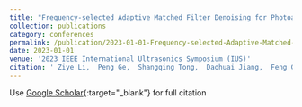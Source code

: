 ```yaml
---
title: "Frequency-selected Adaptive Matched Filter Denoising for Photoacoustic Imaging"
collection: publications
category: conferences
permalink: /publication/2023-01-01-Frequency-selected-Adaptive-Matched-Filter-Denoising-for-Photoacoustic-Imaging
date: 2023-01-01
venue: '2023 IEEE International Ultrasonics Symposium (IUS)'
citation: ' Ziye Li,  Peng Ge,  Shangqing Tong,  Daohuai Jiang,  Feng Gao,  Fei Gao, &quot;Frequency-selected Adaptive Matched Filter Denoising for Photoacoustic Imaging.&quot; 2023 IEEE International Ultrasonics Symposium (IUS), 2023.'
---
```

Use [Google Scholar](https://scholar.google.com/scholar?q=Frequency+selected+Adaptive+Matched+Filter+Denoising+for+Photoacoustic+Imaging){:target="_blank"} for full citation